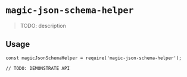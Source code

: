 # `magic-json-schema-helper`

> TODO: description

## Usage

```
const magicJsonSchemaHelper = require('magic-json-schema-helper');

// TODO: DEMONSTRATE API
```
